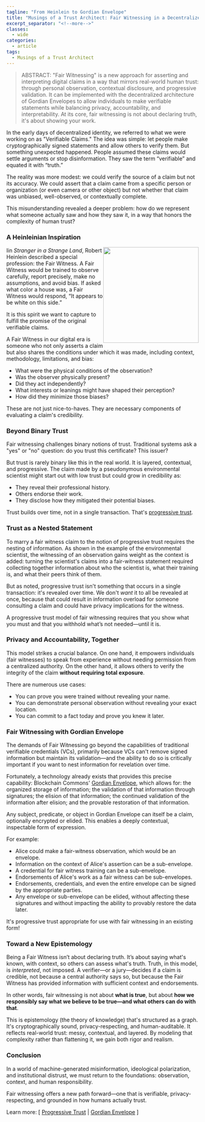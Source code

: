 ```yaml
---
tagline: "From Heinlein to Gordian Envelope"
title: "Musings of a Trust Architect: Fair Witnessing in a Decentralized World"
excerpt_separator: "<!--more-->"
classes:
  - wide
categories:
  - article
tags:
  - Musings of a Trust Architect
---
```


> ABSTRACT: "Fair Witnessing" is a new approach for asserting and interpreting digital claims in a way that mirrors real-world human trust: through personal observation, contextual disclosure, and progressive validation. It can be implemented with the decentralized architecture of Gordian Envelopes to allow individuals to make verifiable statements while balancing privacy, accountability, and interpretability. At its core, fair witnessing is not about declaring truth, it's about showing your work.

In the early days of decentralized identity, we referred to what we were working on as "Verifiable Claims." The idea was simple: let people make cryptographically signed statements and allow others to verify them. But something unexpected happened. People assumed these claims would settle arguments or stop disinformation. They saw the term “verifiable” and equated it with “truth.”

The reality was more modest: we could verify the source of a claim but not its accuracy. We could assert that a claim came from a specific person or organization (or even camera or other object) but not whether that claim was unbiased, well-observed, or contextually complete.

This misunderstanding revealed a deeper problem: how do we represent what someone actually saw and how they saw it, in a way that honors the complexity of human trust?

### A Heinleinian Inspiration

<img src="https://www.blockchaincommons.com/images/posts/fw-stranger.jpg" style="float: right" width=250>

Iin _Stranger in a Strange Land_, Robert Heinlein described a special profession: the Fair Witness. A Fair Witness would be trained to observe carefully, report precisely, make no assumptions, and avoid bias. If asked what color a house was, a Fair Witness would respond, “It appears to be white on this side.”

It is this spirit we want to capture to fulfill the promise of the original verifiable claims.

A Fair Witness in our digital era is someone who not only asserts a claim but also shares the conditions under which it was made, including context, methodology, limitations, and bias:

- What were the physical conditions of the observation?
- Was the observer physically present?
- Did they act independently?
- What interests or leanings might have shaped their perception?
- How did they minimize those biases?

These are not just nice-to-haves. They are necessary components of evaluating a claim's credibility.

### Beyond Binary Trust

Fair witnessing challenges binary notions of trust. Traditional systems ask a "yes" or "no" question: do you trust this certificate? This issuer? 

But trust is rarely binary like this in the real world. It is layered, contextual, and progressive. The claim made by a pseudonymous environmental scientist might start out with low trust but could grow in credibility as:

- They reveal their professional history.
- Others endorse their work.
- They disclose how they mitigated their potential biases.

Trust builds over time, not in a single transaction. That's [progressive trust](https://www.blockchaincommons.com/musings/musings-progressive-trust-lifecycle/).

### Trust as a Nested Statement

To marry a fair witness claim to the notion of progressive trust requires the nesting of information. As shown in the example of the environmental scientist, the witnessing of an observation gains weight as the context is added: turning the scientist's claims into a fair-witness statement required collecting together information about who the scientist is, what their training is, and what their peers think of them. 

But as noted, progressive trust isn't something that occurs in a single transaction: it's revealed over time. We don't _want_ it to all be revealed at once, because that could result in information overload for someone consulting a claim and could have privacy implications for the witness.

A progressive trust model of fair witnessing requires that you show what you must and that you withhold what’s not needed&mdash;until it is. 

### Privacy and Accountability, Together

This model strikes a crucial balance. On one hand, it empowers individuals (fair witnesses) to speak from experience without needing permission from a centralized authority. On the other hand, it allows others to verify the integrity of the claim **without requiring total exposure**.

There are numerous use cases:

* You can prove you were trained without revealing your name.
* You can demonstrate personal observation without revealing your exact location.
* You can commit to a fact today and prove you knew it later.

### Fair Witnessing with Gordian Envelope

The demands of Fair Witnessing go beyond the capabilities of traditional verifiable credentials (VCs), primarily because VCs can't remove signed information but maintain its validation—and the ability to do so is critically important if you want to nest information for revelation over time.

Fortunately, a technology already exists that provides this precise capability: Blockchain Commons' [Gordian Envelope](https://developer.blockchaincommons.com/envelope/), which allows for: the organized storage of information; the validation of that information through signatures; the elision of that information; the continued validation of the information after elision; and the provable restoration of that information.

Any subject, predicate, or object in Gordian Envelope can itself be a claim, optionally encrypted or elided. This enables a deeply contextual, inspectable form of expression.

For example:
- Alice could make a fair-witness observation, which would be an envelope.
- Information on the context of Alice's assertion can be a sub-envelope.
- A credential for fair witness training can be a sub-envelope.
- Endorsements of Alice's work as a fair witness can be sub-envelopes.
- Endorsements, credentials, and even the entire envelope can be signed by the appropriate parties.
- Any envelope or sub-envelope can be elided, without affecting these signatures and without impacting the ability to provably restore the data later.

It's progressive trust appropriate for use with fair witnessing in an existing form!

### Toward a New Epistemology

Being a Fair Witness isn’t about declaring truth. It’s about saying what's known, with context, so others can assess what's truth. Truth, in this model, is _interpreted_, not imposed. A verifier—or a jury—decides if a claim is credible, not because a central authority says so, but because the Fair Witness has provided information with sufficient context and endorsements.

In other words, fair witnessing is not about **what is true**, but about **how we responsibly say what we believe to be true—and what others can do with that**.

This is epistemology (the theory of knowledge) that's structured as a graph. It's cryptographically sound, privacy-respecting, and human-auditable. It reflects real-world trust: messy, contextual, and layered. By modeling that complexity rather than flattening it, we gain both rigor and realism.

### Conclusion

In a world of machine-generated misinformation, ideological polarization, and institutional distrust, we must return to the foundations: observation, context, and human responsibility.

Fair witnessing offers a new path forward&mdash;one that is verifiable, privacy-respecting, and grounded in how humans actually trust.

Learn more: [ [Progressive Trust](https://developer.blockchaincommons.com/progressive-trust/) | [Gordian Envelope](https://github.com/BlockchainCommons/Research/blob/master/papers/bcr-2024-006-envelope-graph.md) ]
